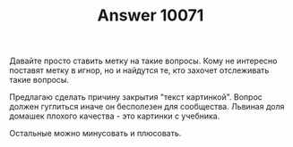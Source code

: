 ﻿---
title: "Answer 10071"
se.owner.user_id: 16574
se.owner.display_name: "eri"
se.owner.link: "https://ru.meta.stackoverflow.com/users/16574/eri"
se.answer_id: 10071
se.question_id: 10070
se.post_type: answer
se.is_accepted: False
---
<p>Давайте просто ставить метку на такие вопросы. Кому не интересно поставят метку в игнор, но и найдутся те, кто захочет отслеживать такие вопросы. </p>

<p>Предлагаю сделать причину закрытия "текст картинкой". Вопрос должен гуглиться иначе он бесполезен для сообщества. Львиная доля домашек плохого качества - это картинки с учебника.</p>

<p>Остальные можно минусовать и плюсовать. </p>
